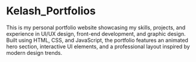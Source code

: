 # Kelash_Portfolios
This is my personal portfolio website showcasing my skills, projects, and experience in UI/UX design, front-end development, and graphic design. Built using HTML, CSS, and JavaScript, the portfolio features an animated hero section, interactive UI elements, and a professional layout inspired by modern design trends. 
